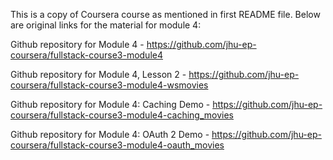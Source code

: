 This is a copy of Coursera course as mentioned in first README file. Below are original links for the material for module 4:

Github repository for Module 4 - https://github.com/jhu-ep-coursera/fullstack-course3-module4

Github repository for Module 4, Lesson 2 - https://github.com/jhu-ep-coursera/fullstack-course3-module4-wsmovies

Github repository for Module 4: Caching Demo - https://github.com/jhu-ep-coursera/fullstack-course3-module4-caching_movies

Github repository for Module 4: OAuth 2 Demo - https://github.com/jhu-ep-coursera/fullstack-course3-module4-oauth_movies


